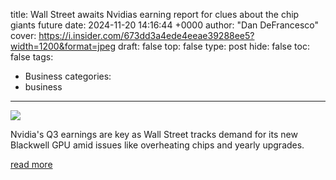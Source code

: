 title: Wall Street awaits Nvidias earning report for clues about the chip giants future
date: 2024-11-20 14:16:44 +0000
author: "Dan DeFrancesco"
cover: https://i.insider.com/673dd3a4ede4eeae39288ee5?width=1200&format=jpeg
draft: false
top: false
type: post
hide: false
toc: false
tags:
  - Business
categories:
  - business
---

![](https://i.insider.com/673dd3a4ede4eeae39288ee5?width=1200&format=jpeg)

Nvidia's Q3 earnings are key as Wall Street tracks demand for its new Blackwell GPU amid issues like overheating chips and yearly upgrades.

[read more](https://www.businessinsider.com/nvidia-ceo-jensen-huang-earnings-blackwell-report-third-quarter-2024-11)
